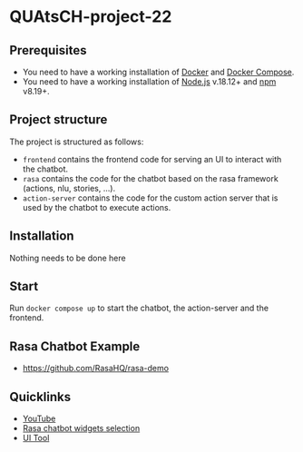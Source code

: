 # QUAtsCH-project-22

## Prerequisites

- You need to have a working installation of [Docker](https://docs.docker.com/install/) and [Docker Compose](https://docs.docker.com/compose/install/).
- You need to have a working installation of [Node.js](https://nodejs.org/en/download/) v.18.12+ and [npm](https://www.npmjs.com/get-npm) v8.19+.

## Project structure

The project is structured as follows:

- `frontend` contains the frontend code for serving an UI to interact with the chatbot.
- `rasa` contains the code for the chatbot based on the rasa framework (actions, nlu, stories, ...).
- `action-server` contains the code for the custom action server that is used by the chatbot to execute actions.

## Installation

Nothing needs to be done here

## Start

Run `docker compose up` to start the chatbot, the action-server and the frontend.

## Rasa Chatbot Example

- https://github.com/RasaHQ/rasa-demo

## Quicklinks

- [YouTube](https://www.youtube.com/watch?v=ZhRo3gfLk90)
- [Rasa chatbot widgets selection](https://forum.rasa.com/t/which-rasa-chatbot-widget-to-use/48616)
- [UI Tool](https://botfront.io/)